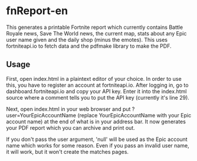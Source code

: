 # fnReport-en
This generates a printable Fortnite report which currently contains Battle Royale news, Save The World news, the current map, stats about any Epic user name given and the daily shop (minus the emotes).
This uses fortniteapi.io to fetch data and the pdfmake library to make the PDF.

## Usage
First, open index.html in a plaintext editor of your choice. In order to use this, you have to register an account at fortniteapi.io. After logging in, go to dashboard.fortniteapi.io and copy your API key. Enter it into the index.html source where a comment tells you to put the API key (currently it's line 29).

Next, open index.html in your web browser and put ?user=YourEpicAccountName (replace YourEpicAccountName with your Epic account name) at the end of what is in your address bar. It now generates your PDF report which you can archive and print out.

If you don't pass the user argument, 'null' will be used as the Epic account name which works for some reason. Even if you pass an invalid user name, it will work, but it won't create the matches pages.
